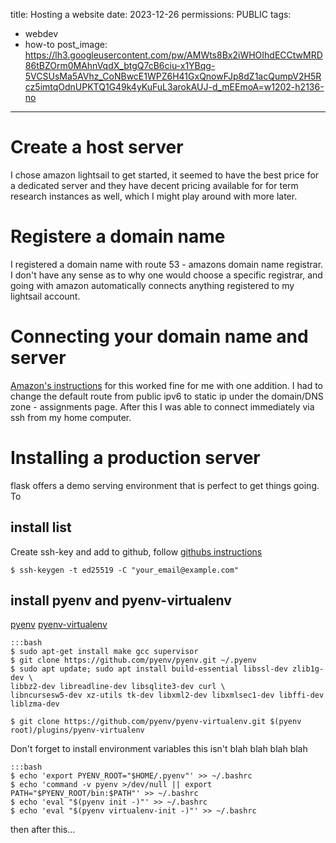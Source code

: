 title: Hosting a website
date: 2023-12-26
permissions: PUBLIC
tags:
 - webdev
 - how-to
post_image: https://lh3.googleusercontent.com/pw/AMWts8Bx2iWHOIhdECCtwMRD86tBZOrm0MAhnVqdX_btgQ7cB6ciu-x1YBqg-5VCSUsMa5AVhz_CoNBwcE1WPZ6H41GxQnowFJp8dZ1acQumpV2H5Rcz5imtqOdnUPKTQ1G49k4yKuFuL3arokAUJ-d_mEEmoA=w1202-h2136-no

---


# Create a host server
I chose amazon lightsail to get started, it seemed to have the best price for a dedicated server and they have decent pricing available for for term research instances as well, which I might play around with more later. 


# Registere a domain name
I registered a domain name with route 53 - amazons domain name registrar. I don't have any sense as to why one would choose a specific registrar, and going with amazon automatically connects anything registered to my lightsail account. 

# Connecting your domain name and server

[Amazon's instructions](https://lightsail.aws.amazon.com/ls/docs/en_us/articles/amazon-lightsail-routing-to-instance) for this worked fine for me with one addition. I had to change the default route from public ipv6 to static ip under the domain/DNS zone - assignments page. After this I was able to connect immediately via ssh from my home computer.


# Installing a production server

flask offers a demo serving environment that is perfect to get things going. To 


## install list
 
Create ssh-key and add to github, follow [githubs instructions](https://docs.github.com/en/authentication/connecting-to-github-with-ssh/generating-a-new-ssh-key-and-adding-it-to-the-ssh-agent)

	$ ssh-keygen -t ed25519 -C "your_email@example.com"



## install pyenv and pyenv-virtualenv


[pyenv](https://github.com/pyenv/pyenv)
[pyenv-virtualenv](https://github.com/pyenv/pyenv-virtualenv)



 	:::bash 
 	$ sudo apt-get install make gcc supervisor
 	$ git clone https://github.com/pyenv/pyenv.git ~/.pyenv
 	$ sudo apt update; sudo apt install build-essential libssl-dev zlib1g-dev \
	libbz2-dev libreadline-dev libsqlite3-dev curl \
	libncursesw5-dev xz-utils tk-dev libxml2-dev libxmlsec1-dev libffi-dev liblzma-dev

	$ git clone https://github.com/pyenv/pyenv-virtualenv.git $(pyenv root)/plugins/pyenv-virtualenv


Don't forget to install environment variables this isn't blah blah blah blah


	:::bash
	$ echo 'export PYENV_ROOT="$HOME/.pyenv"' >> ~/.bashrc
	$ echo 'command -v pyenv >/dev/null || export PATH="$PYENV_ROOT/bin:$PATH"' >> ~/.bashrc
	$ echo 'eval "$(pyenv init -)"' >> ~/.bashrc
	$ echo 'eval "$(pyenv virtualenv-init -)"' >> ~/.bashrc


then after this...